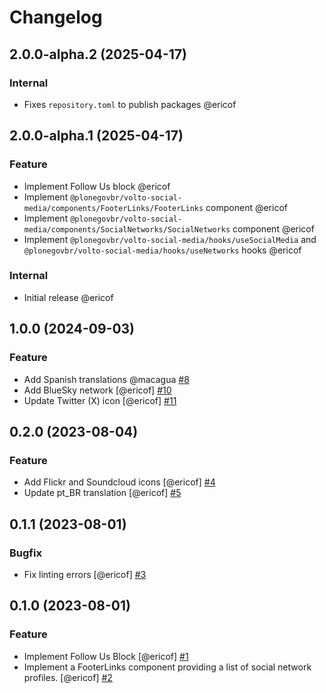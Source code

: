 # Changelog

<!-- You should *NOT* be adding new change log entries to this file.
     You should create a file in the news directory instead.
     For helpful instructions, please see:
     https://6.docs.plone.org/volto/developer-guidelines/contributing.html#create-a-pull-request
-->

<!-- towncrier release notes start -->

## 2.0.0-alpha.2 (2025-04-17)

### Internal

- Fixes `repository.toml` to publish packages @ericof 

## 2.0.0-alpha.1 (2025-04-17)

### Feature

- Implement Follow Us block @ericof 
- Implement `@plonegovbr/volto-social-media/components/FooterLinks/FooterLinks` component @ericof 
- Implement `@plonegovbr/volto-social-media/components/SocialNetworks/SocialNetworks` component @ericof 
- Implement `@plonegovbr/volto-social-media/hooks/useSocialMedia` and `@plonegovbr/volto-social-media/hooks/useNetworks` hooks @ericof 

### Internal

- Initial release @ericof 

## 1.0.0 (2024-09-03)

### Feature

- Add Spanish translations @macagua [#8](https://github.com/plonegovbr/volto-network-block/issues/8)
- Add BlueSky network [@ericof] [#10](https://github.com/plonegovbr/volto-network-block/issues/10)
- Update Twitter (X) icon [@ericof] [#11](https://github.com/plonegovbr/volto-network-block/issues/11)

## 0.2.0 (2023-08-04)

### Feature

- Add Flickr and Soundcloud icons [@ericof] [#4](https://github.com/plonegovbr/volto-network-block/issues/4)
- Update pt_BR translation [@ericof] [#5](https://github.com/plonegovbr/volto-network-block/issues/5)


## 0.1.1 (2023-08-01)

### Bugfix

- Fix linting errors [@ericof] [#3](https://github.com/plonegovbr/volto-network-block/issues/3)


## 0.1.0 (2023-08-01)

### Feature

- Implement Follow Us Block [@ericof] [#1](https://github.com/plonegovbr/volto-network-block/issues/1)
- Implement a FooterLinks component providing a list of social network profiles. [@ericof] [#2](https://github.com/plonegovbr/volto-network-block/issues/2)
